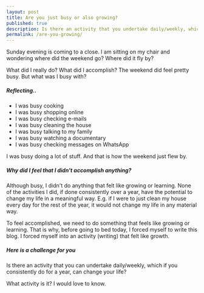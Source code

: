 ```yaml
---
layout: post
title: Are you just busy or also growing?
published: true
description: Is there an activity that you undertake daily/weekly, which if you consistently do for a year, would change your life?
permalink: /are-you-growing/
---
```


Sunday evening is coming to a close. I am sitting on my chair and wondering where did the weekend go? Where did it fly by? 

What did I really do? What did I accomplish? The weekend did feel pretty busy. But what was I busy with? 

##### **Reflecting..**

- I was busy cooking 
- I was busy shopping online
- I was busy checking e-mails 
- I was busy cleaning the house
- I was busy talking to my family 
- I was busy watching a documentary
- I was busy checking messages on WhatsApp

I was busy doing a lot of stuff. And that is how the weekend just flew by. 

##### **Why did I feel that I didn't accomplish anything?** 

Although busy, I didn't do anything that felt like growing or learning. None of the activities I did, if done consistently over a year, have the potential to change my life in a meaningful way. E.g. if I were to just clean my house every day for the rest of the year, it would not change my life in any material way. 

To feel accomplished, we need to do something that feels like growing or learning. That is why, before going to bed today, I forced myself to write this blog. I forced myself into an activity (writing) that felt like growth.

##### **Here is a challenge for you** 

Is there an activity that you can undertake daily/weekly, which if you consistently do for a year, can change your life? 

What activity is it? I would love to know.
